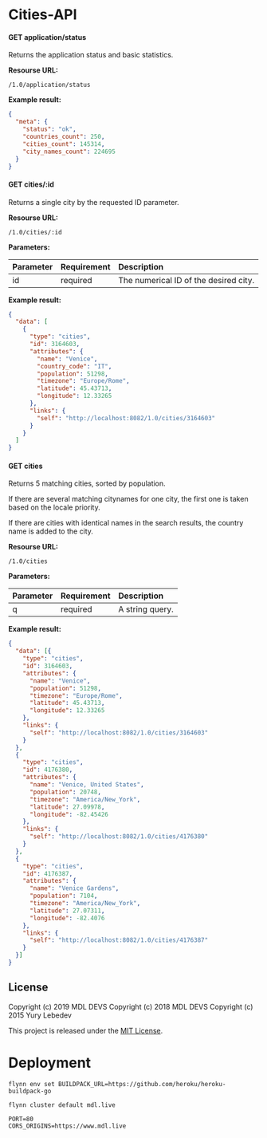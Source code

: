 # Cities-API

#### GET application/status

Returns the application status and basic statistics.

**Resourse URL:**

`/1.0/application/status`

**Example result:**

```json
{
  "meta": {
    "status": "ok",
    "countries_count": 250,
    "cities_count": 145314,
    "city_names_count": 224695
  }
}
```

#### GET cities/:id

Returns a single city by the requested ID parameter.

**Resourse URL:**

`/1.0/cities/:id`

**Parameters:**

| Parameter | Requirement | Description |
| :--- | :--- | :--- |
| id | required | The numerical ID of the desired city.

**Example result:**

```json
{
  "data": [
    {
      "type": "cities",
      "id": 3164603,
      "attributes": {
        "name": "Venice",
        "country_code": "IT",
        "population": 51298,
        "timezone": "Europe/Rome",
        "latitude": 45.43713,
        "longitude": 12.33265
      },
      "links": {
        "self": "http://localhost:8082/1.0/cities/3164603"
      }
    }
  ]
}
```

#### GET cities

Returns 5 matching cities, sorted by population.

If there are several matching citynames for one city, the first one is
taken based on the locale priority.

If there are cities with identical names in the search results, the
country name is added to the city.

**Resourse URL:**

`/1.0/cities`

**Parameters:**

| Parameter | Requirement | Description |
| :--- | :--- | :--- |
| q | required | A string query.

**Example result:**

```json
{
  "data": [{
    "type": "cities",
    "id": 3164603,
    "attributes": {
      "name": "Venice",
      "population": 51298,
      "timezone": "Europe/Rome",
      "latitude": 45.43713,
      "longitude": 12.33265
    },
    "links": {
      "self": "http://localhost:8082/1.0/cities/3164603"
    }
  },
  {
    "type": "cities",
    "id": 4176380,
    "attributes": {
      "name": "Venice, United States",
      "population": 20748,
      "timezone": "America/New_York",
      "latitude": 27.09978,
      "longitude": -82.45426
    },
    "links": {
      "self": "http://localhost:8082/1.0/cities/4176380"
    }
  },
  {
    "type": "cities",
    "id": 4176387,
    "attributes": {
      "name": "Venice Gardens",
      "population": 7104,
      "timezone": "America/New_York",
      "latitude": 27.07311,
      "longitude": -82.4076
    },
    "links": {
      "self": "http://localhost:8082/1.0/cities/4176387"
    }
  }]
}
```

## License

Copyright (c) 2019 MDL DEVS
Copyright (c) 2018 MDL DEVS
Copyright (c) 2015 Yury Lebedev

This project is released under the [MIT License](http://www.opensource.org/licenses/MIT).








# Deployment
```
flynn env set BUILDPACK_URL=https://github.com/heroku/heroku-buildpack-go

flynn cluster default mdl.live

PORT=80
CORS_ORIGINS=https://www.mdl.live
```
